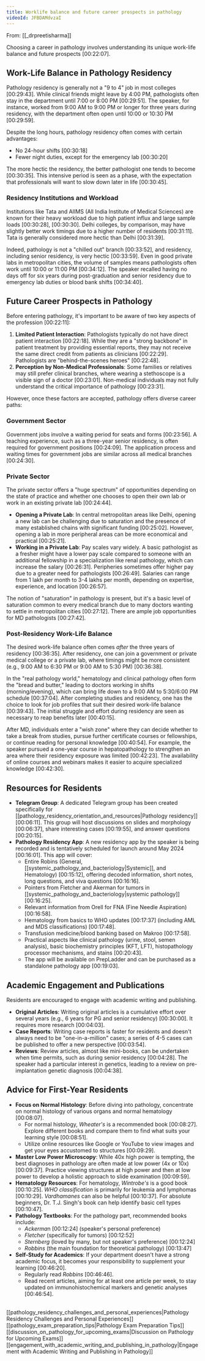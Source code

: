 ```yaml
---
title: Worklife balance and future career prospects in pathology
videoId: JFBDAMdvzaI
---
```


From: [[_drpreetisharma]] <br/> 

Choosing a career in pathology involves understanding its unique work-life balance and future prospects <a class="yt-timestamp" data-t="00:22:07">[00:22:07]</a>.

## Work-Life Balance in Pathology Residency

Pathology residency is generally not a "9 to 4" job in most colleges <a class="yt-timestamp" data-t="00:29:43">[00:29:43]</a>. While clinical friends might leave by 4:00 PM, pathologists often stay in the department until 7:00 or 8:00 PM <a class="yt-timestamp" data-t="00:29:51">[00:29:51]</a>. The speaker, for instance, worked from 9:00 AM to 9:00 PM or longer for three years during residency, with the department often open until 10:00 or 10:30 PM <a class="yt-timestamp" data-t="00:29:59">[00:29:59]</a>.

Despite the long hours, pathology residency often comes with certain advantages:
*   No 24-hour shifts <a class="yt-timestamp" data-t="00:30:18">[00:30:18]</a>
*   Fewer night duties, except for the emergency lab <a class="yt-timestamp" data-t="00:30:20">[00:30:20]</a>

The more hectic the residency, the better pathologist one tends to become <a class="yt-timestamp" data-t="00:30:35">[00:30:35]</a>. This intensive period is seen as a phase, with the expectation that professionals will want to slow down later in life <a class="yt-timestamp" data-t="00:30:45">[00:30:45]</a>.

### Residency Institutions and Workload
Institutions like Tata and AIIMS (All India Institute of Medical Sciences) are known for their heavy workload due to high patient influx and large sample loads <a class="yt-timestamp" data-t="00:30:28">[00:30:28]</a>, <a class="yt-timestamp" data-t="00:30:30">[00:30:30]</a>. Delhi colleges, by comparison, may have slightly better work timings due to a higher number of residents <a class="yt-timestamp" data-t="00:31:11">[00:31:11]</a>. Tata is generally considered more hectic than Delhi <a class="yt-timestamp" data-t="00:31:39">[00:31:39]</a>.

Indeed, pathology is not a "chilled out" branch <a class="yt-timestamp" data-t="00:33:52">[00:33:52]</a>, and residency, including senior residency, is very hectic <a class="yt-timestamp" data-t="00:33:59">[00:33:59]</a>. Even in good private labs in metropolitan cities, the volume of samples means pathologists often work until 10:00 or 11:00 PM <a class="yt-timestamp" data-t="00:34:12">[00:34:12]</a>. The speaker recalled having no days off for six years during post-graduation and senior residency due to emergency lab duties or blood bank shifts <a class="yt-timestamp" data-t="00:34:40">[00:34:40]</a>.

## Future Career Prospects in Pathology

Before entering pathology, it's important to be aware of two key aspects of the profession <a class="yt-timestamp" data-t="00:22:11">[00:22:11]</a>:
1.  **Limited Patient Interaction**: Pathologists typically do not have direct patient interaction <a class="yt-timestamp" data-t="00:22:18">[00:22:18]</a>. While they are a "strong backbone" in patient treatment by providing essential reports, they may not receive the same direct credit from patients as clinicians <a class="yt-timestamp" data-t="00:22:29">[00:22:29]</a>. Pathologists are "behind-the-scenes heroes" <a class="yt-timestamp" data-t="00:22:48">[00:22:48]</a>.
2.  **Perception by Non-Medical Professionals**: Some families or relatives may still prefer clinical branches, where wearing a stethoscope is a visible sign of a doctor <a class="yt-timestamp" data-t="00:23:01">[00:23:01]</a>. Non-medical individuals may not fully understand the critical importance of pathology <a class="yt-timestamp" data-t="00:23:31">[00:23:31]</a>.

However, once these factors are accepted, pathology offers diverse career paths:

### Government Sector
Government jobs involve a waiting period for seats and forms <a class="yt-timestamp" data-t="00:23:56">[00:23:56]</a>. A teaching experience, such as a three-year senior residency, is often required for government positions <a class="yt-timestamp" data-t="00:24:09">[00:24:09]</a>. The application process and waiting times for government jobs are similar across all medical branches <a class="yt-timestamp" data-t="00:24:30">[00:24:30]</a>.

### Private Sector
The private sector offers a "huge spectrum" of opportunities depending on the state of practice and whether one chooses to open their own lab or work in an existing private lab <a class="yt-timestamp" data-t="00:24:44">[00:24:44]</a>.

*   **Opening a Private Lab**: In central metropolitan areas like Delhi, opening a new lab can be challenging due to saturation and the presence of many established chains with significant funding <a class="yt-timestamp" data-t="00:25:02">[00:25:02]</a>. However, opening a lab in more peripheral areas can be more economical and practical <a class="yt-timestamp" data-t="00:25:21">[00:25:21]</a>.
*   **Working in a Private Lab**: Pay scales vary widely. A basic pathologist as a fresher might have a lower pay scale compared to someone with an additional fellowship in a specialization like renal pathology, which can increase the salary <a class="yt-timestamp" data-t="00:26:31">[00:26:31]</a>. Peripheries sometimes offer higher pay due to a greater need for pathologists <a class="yt-timestamp" data-t="00:26:49">[00:26:49]</a>. Salaries can range from 1 lakh per month to 3-4 lakhs per month, depending on expertise, experience, and location <a class="yt-timestamp" data-t="00:26:57">[00:26:57]</a>.

The notion of "saturation" in pathology is present, but it's a basic level of saturation common to every medical branch due to many doctors wanting to settle in metropolitan cities <a class="yt-timestamp" data-t="00:27:12">[00:27:12]</a>. There are ample job opportunities for MD pathologists <a class="yt-timestamp" data-t="00:27:42">[00:27:42]</a>.

### Post-Residency Work-Life Balance
The desired work-life balance often comes *after* the three years of residency <a class="yt-timestamp" data-t="00:36:35">[00:36:35]</a>. After residency, one can join a government or private medical college or a private lab, where timings might be more consistent (e.g., 9:00 AM to 6:30 PM or 9:00 AM to 5:30 PM) <a class="yt-timestamp" data-t="00:36:38">[00:36:38]</a>.

In the "real pathology world," hematology and clinical pathology often form the "bread and butter," leading to doctors working in shifts (morning/evening), which can bring life down to a 9:00 AM to 5:30/6:00 PM schedule <a class="yt-timestamp" data-t="00:37:04">[00:37:04]</a>. After completing studies and residency, one has the choice to look for job profiles that suit their desired work-life balance <a class="yt-timestamp" data-t="00:39:43">[00:39:43]</a>. The initial struggle and effort during residency are seen as necessary to reap benefits later <a class="yt-timestamp" data-t="00:40:15">[00:40:15]</a>.

After MD, individuals enter a "wish zone" where they can decide whether to take a break from studies, pursue further certificate courses or fellowships, or continue reading for personal knowledge <a class="yt-timestamp" data-t="00:40:54">[00:40:54]</a>. For example, the speaker pursued a one-year course in hepatopathology to strengthen an area where their residency exposure was limited <a class="yt-timestamp" data-t="00:42:23">[00:42:23]</a>. The availability of online courses and webinars makes it easier to acquire specialized knowledge <a class="yt-timestamp" data-t="00:42:30">[00:42:30]</a>.

## Resources for Residents
*   **Telegram Group**: A dedicated Telegram group has been created specifically for [[pathology_residency_orientation_and_resources|Pathology residency]] <a class="yt-timestamp" data-t="00:06:11">[00:06:11]</a>. This group will host discussions on slides and morphology <a class="yt-timestamp" data-t="00:06:37">[00:06:37]</a>, share interesting cases <a class="yt-timestamp" data-t="00:19:55">[00:19:55]</a>, and answer questions <a class="yt-timestamp" data-t="00:20:15">[00:20:15]</a>.
*   **Pathology Residency App**: A new residency app by the speaker is being recorded and is tentatively scheduled for launch around May 2024 <a class="yt-timestamp" data-t="00:16:01">[00:16:01]</a>. This app will cover:
    *   Entire Robins (General, [[systemic_pathology_and_bacteriology|Systemic]], and Hematology) <a class="yt-timestamp" data-t="00:15:12">[00:15:12]</a>, offering decoded information, short notes, long questions, and viva questions <a class="yt-timestamp" data-t="00:16:16">[00:16:16]</a>.
    *   Pointers from Fletcher and Akerman for tumors in [[systemic_pathology_and_bacteriology|systemic pathology]] <a class="yt-timestamp" data-t="00:16:25">[00:16:25]</a>.
    *   Relevant information from Orell for FNA (Fine Needle Aspiration) <a class="yt-timestamp" data-t="00:16:58">[00:16:58]</a>.
    *   Hematology from basics to WHO updates <a class="yt-timestamp" data-t="00:17:37">[00:17:37]</a> (including AML and MDS classifications) <a class="yt-timestamp" data-t="00:17:48">[00:17:48]</a>.
    *   Transfusion medicine/blood banking based on Makroo <a class="yt-timestamp" data-t="00:17:58">[00:17:58]</a>.
    *   Practical aspects like clinical pathology (urine, stool, semen analysis), basic biochemistry principles (KFT, LFT), histopathology processor mechanisms, and stains <a class="yt-timestamp" data-t="00:20:43">[00:20:43]</a>.
    *   The app will be available on PrepLadder and can be purchased as a standalone pathology app <a class="yt-timestamp" data-t="00:19:03">[00:19:03]</a>.

## Academic Engagement and Publications
Residents are encouraged to engage with academic writing and publishing.
*   **Original Articles**: Writing original articles is a cumulative effort over several years (e.g., 6 years for PG and senior residency) <a class="yt-timestamp" data-t="00:30:00">[00:30:00]</a>. It requires more research <a class="yt-timestamp" data-t="00:04:03">[00:04:03]</a>.
*   **Case Reports**: Writing case reports is faster for residents and doesn't always need to be "one-in-a-million" cases; a series of 4-5 cases can be published to offer a new perspective <a class="yt-timestamp" data-t="00:03:54">[00:03:54]</a>.
*   **Reviews**: Review articles, almost like mini-books, can be undertaken when time permits, such as during senior residency <a class="yt-timestamp" data-t="00:04:28">[00:04:28]</a>. The speaker had a particular interest in genetics, leading to a review on pre-implantation genetic diagnosis <a class="yt-timestamp" data-t="00:04:38">[00:04:38]</a>.

## Advice for First-Year Residents
*   **Focus on Normal Histology**: Before diving into pathology, concentrate on normal histology of various organs and normal hematology <a class="yt-timestamp" data-t="00:08:07">[00:08:07]</a>.
    *   For normal histology, *Wheater's* is a recommended book <a class="yt-timestamp" data-t="00:08:27">[00:08:27]</a>. Explore different books and compare them to find what suits your learning style <a class="yt-timestamp" data-t="00:08:51">[00:08:51]</a>.
    *   Utilize online resources like Google or YouTube to view images and get your eyes accustomed to structures <a class="yt-timestamp" data-t="00:09:29">[00:09:29]</a>.
*   **Master Low Power Microscopy**: While 40x high power is tempting, the best diagnoses in pathology are often made at low power (4x or 10x) <a class="yt-timestamp" data-t="00:09:37">[00:09:37]</a>. Practice viewing structures at high power and then at low power to develop a holistic approach to slide examination <a class="yt-timestamp" data-t="00:09:59">[00:09:59]</a>.
*   **Hematology Resources**: For hematology, *Wintrobe's* is a good book <a class="yt-timestamp" data-t="00:10:25">[00:10:25]</a>. *WHO classification* is primarily for leukemia and lymphomas <a class="yt-timestamp" data-t="00:10:29">[00:10:29]</a>. *Vardhamanes* can also be helpful <a class="yt-timestamp" data-t="00:10:37">[00:10:37]</a>. For absolute beginners, Dr. T.J. Singh's book can help identify basic cell types <a class="yt-timestamp" data-t="00:10:47">[00:10:47]</a>.
*   **Pathology Textbooks**: For the pathology part, recommended books include:
    *   *Ackerma*n <a class="yt-timestamp" data-t="00:12:24">[00:12:24]</a> (speaker's personal preference)
    *   *Fletcher* (specifically for tumors) <a class="yt-timestamp" data-t="00:12:52">[00:12:52]</a>
    *   *Sternberg* (loved by many, but not speaker's preference) <a class="yt-timestamp" data-t="00:12:24">[00:12:24]</a>
    *   *Robbins* (the main foundation for theoretical pathology) <a class="yt-timestamp" data-t="00:13:47">[00:13:47]</a>
*   **Self-Study for Academics**: If your department doesn't have a strong academic focus, it becomes your responsibility to supplement your learning <a class="yt-timestamp" data-t="00:46:20">[00:46:20]</a>.
    *   Regularly read *Robbins* <a class="yt-timestamp" data-t="00:46:46">[00:46:46]</a>.
    *   Read recent articles, aiming for at least one article per week, to stay updated on immunohistochemical markers and genetic analyses <a class="yt-timestamp" data-t="00:46:54">[00:46:54]</a>.

<br>
[[pathology_residency_challenges_and_personal_experiences|Pathology Residency Challenges and Personal Experiences]]
[[pathology_exam_preparation_tips|Pathology Exam Preparation Tips]]
[[discussion_on_pathology_for_upcoming_exams|Discussion on Pathology for Upcoming Exams]]
[[engagement_with_academic_writing_and_publishing_in_pathology|Engagement with Academic Writing and Publishing in Pathology]]